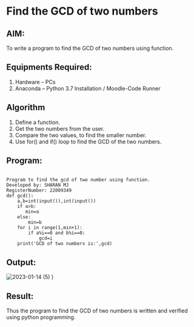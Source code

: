 # Find the GCD of two numbers

## AIM:
To write a program to find the GCD of two numbers using function.

## Equipments Required:
1. Hardware – PCs
2. Anaconda – Python 3.7 Installation / Moodle-Code Runner

## Algorithm
1. Define a function.
2. Get the two numbers from the user.
3. Compare the two values, to find the smaller number.
4. Use for() and if() loop to find the GCD of the two numbers.

## Program:
```

Program to find the gcd of two number using function.
Developed by: SHARAN MJ
RegisterNumber: 22009349 
def gcd():
    a,b=int(input()),int(input())
    if a>b:
       min=a
    else:
        min=b
    for i in range(1,min+1):
        if a%i==0 and b%i==0:
            gcd=i
    print('GCD of two numbers is:',gcd)        

```

## Output:
![2023-01-14 (5)](https://user-images.githubusercontent.com/119560305/212466082-20b45f48-f7a5-4dd2-bec1-0deeca4ca43e.png)
)

## Result:
Thus the program to find the GCD of two numbers is written and verified using python programming.
